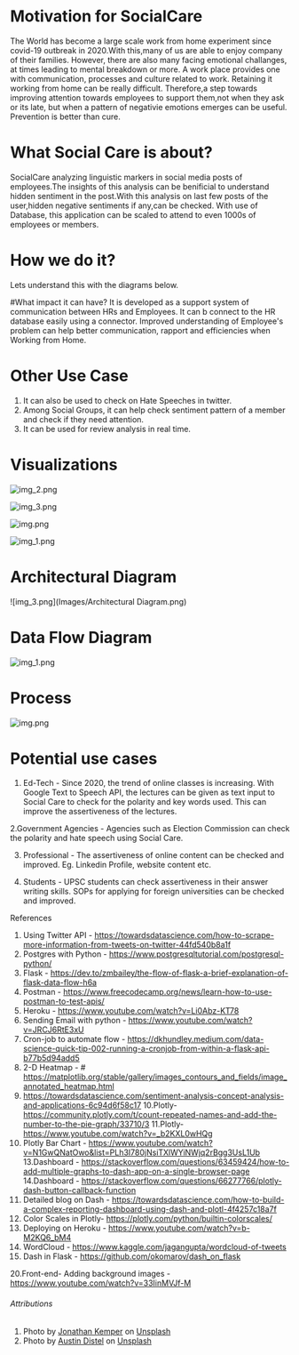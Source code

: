 # Motivation for  SocialCare

The World has become a large scale work from home experiment since covid-19 outbreak in 2020.With this,many of us are able to enjoy 
company of their families. However, there are also many facing emotional challanges, at times leading to mental breakdown or more.
A work place provides one with communication, processes and culture related to work. Retaining it working from home can be really difficult. 
Therefore,a step towards improving attention towards employees to support them,not when they ask or its late, but when a pattern of negativie emotions
emerges can be useful. Prevention is better than cure.

# What Social Care is about?
SocialCare analyzing linguistic markers in social media posts of employees.The insights of this analysis can be benificial to 
understand hidden sentiment in the post.With this analysis on last few posts of the user,hidden negative sentiments if any,can be checked.
With use of Database, this application can be scaled to attend to even 1000s of employees or members.

# How we do it?
Lets understand this with the diagrams below.

#What impact it can have?
It is developed as a support system of communication between HRs and Employees. It can b connect to the HR database easily using a connector.
Improved understanding of Employee's problem can help better communication, rapport and efficiencies when Working from Home.

# Other Use Case

1. It can also be used to check on Hate Speeches in twitter.
2. Among Social Groups, it can help check sentiment pattern of a member and check if they need attention.
3. It can be used for review analysis in real time.

# Visualizations 

![img_2.png](Images/positive_tweets.png)

![img_3.png](Images/overall_tweets.png)

![img.png](Images/wordcloud_overall.png)

![img_1.png](Images/Heatmap.png)

# Architectural Diagram

![img_3.png](Images/Architectural Diagram.png)
# Data Flow Diagram

![img_1.png](Images/DFD.png)



# Process

![img.png](Images/process.png)

# Potential use cases

1. Ed-Tech - Since 2020, the trend of online classes is increasing. With Google Text to Speech API, the lectures can be 
given as text input to Social Care to check for the polarity and key words used. This can improve the assertiveness of the lectures.
   
2.Government Agencies - Agencies such as Election Commission can check the polarity and hate speech using Social Care.

3. Professional - The assertiveness of online content can be checked and improved. Eg. Linkedin Profile, website content etc.

4. Students - UPSC students can check assertiveness in their answer writing skills. SOPs for applying for foreign universities can be checked
and improved.

References
1. Using Twitter API - https://towardsdatascience.com/how-to-scrape-more-information-from-tweets-on-twitter-44fd540b8a1f
2. Postgres with Python - https://www.postgresqltutorial.com/postgresql-python/
3. Flask - https://dev.to/zmbailey/the-flow-of-flask-a-brief-explanation-of-flask-data-flow-h6a
4. Postman - https://www.freecodecamp.org/news/learn-how-to-use-postman-to-test-apis/ 
5. Heroku - https://www.youtube.com/watch?v=Li0Abz-KT78
6. Sending Email with python - https://www.youtube.com/watch?v=JRCJ6RtE3xU
7. Cron-job to automate flow - https://dkhundley.medium.com/data-science-quick-tip-002-running-a-cronjob-from-within-a-flask-api-b77b5d94add5
8. 2-D Heatmap - # https://matplotlib.org/stable/gallery/images_contours_and_fields/image_annotated_heatmap.html
9. https://towardsdatascience.com/sentiment-analysis-concept-analysis-and-applications-6c94d6f58c17
10.Plotly- https://community.plotly.com/t/count-repeated-names-and-add-the-number-to-the-pie-graph/33710/3
11.Plotly- https://www.youtube.com/watch?v=_b2KXL0wHQg
12. Plotly Bar Chart - https://www.youtube.com/watch?v=N1GwQNatOwo&list=PLh3I780jNsiTXlWYiNWjq2rBgg3UsL1Ub   
13.Dashboard - https://stackoverflow.com/questions/63459424/how-to-add-multiple-graphs-to-dash-app-on-a-single-browser-page
14.Dashboard - https://stackoverflow.com/questions/66277766/plotly-dash-button-callback-function
15. Detailed blog on Dash - https://towardsdatascience.com/how-to-build-a-complex-reporting-dashboard-using-dash-and-plotl-4f4257c18a7f
16. Color Scales in Plotly- https://plotly.com/python/builtin-colorscales/
17. Deploying on Heroku - https://www.youtube.com/watch?v=b-M2KQ6_bM4
18. WordCloud - https://www.kaggle.com/jagangupta/wordcloud-of-tweets
19. Dash in Flask - https://github.com/okomarov/dash_on_flask

20.Front-end- Adding background images - https://www.youtube.com/watch?v=33IinMVJf-M


###### Attributions
1. Photo by <a href="https://unsplash.com/@jupp?utm_source=unsplash&utm_medium=referral&utm_content=creditCopyText">Jonathan Kemper</a> on <a href="https://unsplash.com/s/photos/work-from-home?utm_source=unsplash&utm_medium=referral&utm_content=creditCopyText">Unsplash</a>
2. Photo by <a href="https://unsplash.com/@austindistel?utm_source=unsplash&utm_medium=referral&utm_content=creditCopyText">Austin Distel</a> on <a href="https://unsplash.com/s/photos/organization?utm_source=unsplash&utm_medium=referral&utm_content=creditCopyText">Unsplash</a>
  
